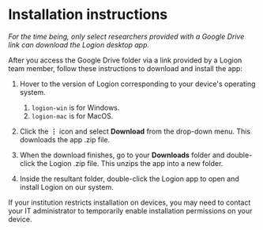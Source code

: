 # Installation instructions

*For the time being, only select researchers provided with a Google Drive link can download the Logion desktop app.*

After you access the Google Drive folder via a link provided by a Logion team member, follow these instructions to download and install the app:

1. Hover to the version of Logion corresponding to your device's operating system.
    1. `logion-win` is for Windows.
    1. `logion-mac` is for MacOS.

1. Click the **⋮** icon and select **Download** from the drop-down menu. This downloads the app .zip file.

1. When the download finishes, go to your **Downloads** folder and double-click the Logion .zip file. This unzips the app into a new folder.

1. Inside the resultant folder, double-click the Logion app to open and install Logion on our system.

If your institution restricts installation on devices, you may need to contact your IT administrator to temporarily enable installation permissions on your device.
